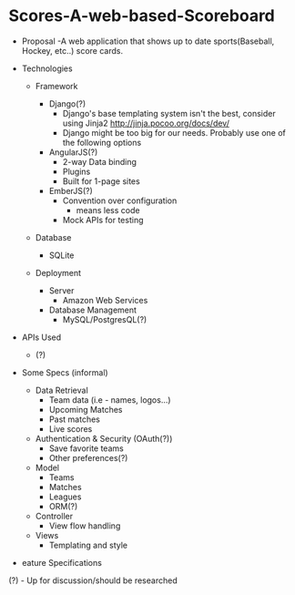 # Scores-A-web-based-Scoreboard

- Proposal
  -A web application that shows up to date sports(Baseball, Hockey, etc..) score cards. 

- Technologies
  - Framework
    - Django(?)
      - Django's base templating system isn't the best, consider using Jinja2
        http://jinja.pocoo.org/docs/dev/
      - Django might be too big for our needs. Probably use one of the following options
    - AngularJS(?)
      - 2-way Data binding
      - Plugins
      - Built for 1-page sites
    - EmberJS(?)
      - Convention over configuration
        - means less code
      - Mock APIs for testing
        
  - Database
    - SQLite
    
  - Deployment
    - Server
      - Amazon Web Services
    - Database Management
      - MySQL/PostgresQL(?)

- APIs Used
  - (?)

- Some Specs (informal)
  - Data Retrieval
    - Team data (i.e - names, logos...)
    - Upcoming Matches
    - Past matches
    - Live scores
  - Authentication & Security (OAuth(?))
    - Save favorite teams
    - Other preferences(?)
  - Model
    - Teams
    - Matches
    - Leagues
    - ORM(?)
  - Controller
    - View flow handling
  - Views
    - Templating and style
    
- eature Specifications
  
(?) - Up for discussion/should be researched
